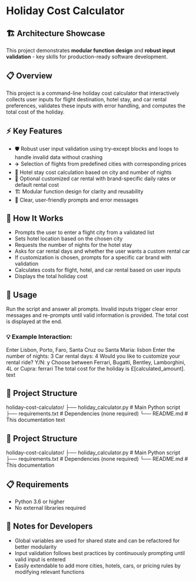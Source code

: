 # Holiday Cost Calculator

## 🏗 Architecture Showcase
This project demonstrates **modular function design** and **robust input validation** - key skills for production-ready software development.

## 📋 Overview  
This project is a command-line holiday cost calculator that interactively collects user inputs for flight destination, hotel stay, and car rental preferences, validates these inputs with error handling, and computes the total cost of the holiday.

## ⚡ Key Features  
- 🛡️ Robust user input validation using try-except blocks and loops to handle invalid data without crashing  
- ✈️ Selection of flights from predefined cities with corresponding prices  
- 🏨 Hotel stay cost calculation based on city and number of nights  
- 🚗 Optional customized car rental with brand-specific daily rates or default rental cost  
- 🏗️ Modular function design for clarity and reusability  
- 💬 Clear, user-friendly prompts and error messages

## 🔄 How It Works
- Prompts the user to enter a flight city from a validated list
- Sets hotel location based on the chosen city
- Requests the number of nights for the hotel stay
- Asks for car rental days and whether the user wants a custom rental car
- If customization is chosen, prompts for a specific car brand with validation
- Calculates costs for flight, hotel, and car rental based on user inputs
- Displays the total holiday cost

## 🚀 Usage
Run the script and answer all prompts. Invalid inputs trigger clear error messages and re-prompts until valid information is provided. The total cost is displayed at the end.

### 💡 Example Interaction:

Enter Lisbon, Porto, Faro, Santa Cruz ou Santa Maria: lisbon
Enter the number of nights: 3
Car rental days: 4
Would you like to customize your rental ride? Y/N: y
Choose between Ferrari, Bugatti, Bentley, Lamborghini, 4L or Cupra: ferrari
The total cost for the holiday is £[calculated_amount].
text


## 📁 Project Structure

holiday-cost-calculator/
├── holiday_calculator.py # Main Python script
├── requirements.txt # Dependencies (none required)
└── README.md # This documentation
text

## 📁 Project Structure

holiday-cost-calculator/
├── holiday_calculator.py # Main Python script
├── requirements.txt # Dependencies (none required)
└── README.md # This documentation

## 📋 Requirements
- Python 3.6 or higher  
- No external libraries required

## 🔧 Notes for Developers
- Global variables are used for shared state and can be refactored for better modularity  
- Input validation follows best practices by continuously prompting until valid input is entered  
- Easily extendable to add more cities, hotels, cars, or pricing rules by modifying relevant functions
